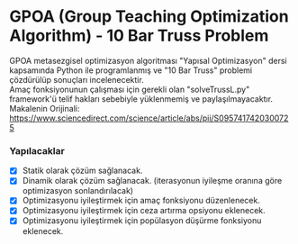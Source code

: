 # GPOA (Group Teaching Optimization Algorithm) - 10 Bar Truss Problem
GPOA metasezgisel optimizasyon algoritması "Yapısal Optimizasyon" dersi kapsamında Python ile programlanmış ve "10 Bar Truss" problemi çözdürülüp sonuçları incelenecektir.
<br/>
Amaç fonksiyonunun çalışması için gerekli olan "solveTrussL.py" framework'ü telif hakları sebebiyle yüklenmemiş ve paylaşılmayacaktır. 
<br/>
Makalenin Orijinali: https://www.sciencedirect.com/science/article/abs/pii/S0957417420300725

### Yapılacaklar
- [x] Statik olarak çözüm sağlanacak.
- [x] Dinamik olarak çözüm sağlanacak. (iterasyonun iyileşme oranına göre optimizasyon sonlandırılacak)
- [x] Optimizasyonu iyileştirmek için amaç fonksiyonu düzenlenecek.
- [x] Optimizasyonu iyileştirmek için ceza artırma opsiyonu eklenecek.
- [x] Optimizasyonu iyileştirmek için popülasyon düşürme fonksiyonu eklenecek.